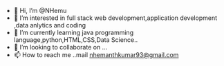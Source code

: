 - 👋 Hi, I’m @NHemu
- 👀 I’m interested in full stack web development,application development ,data anlytics and coding
- 🌱 I’m currently learning java programming language,python,HTML,CSS,Data Science..
- 💞️ I’m looking to collaborate on ...
- 📫 How to reach me ..mail nhemanthkumar93@gmail.com

<!---
NHemu/NHemu is a ✨ special ✨ repository because its `README.md` (this file) appears on your GitHub profile.
You can click the Preview link to take a look at your changes.
--->
